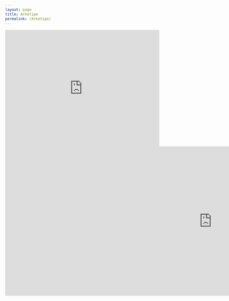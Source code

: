 ```yaml
---
layout: page
title: Arketipe
permalink: /Arketipe/
---
```


<iframe src="https://open.spotify.com/embed/playlist/4kMbZsm60g0jRBaljDUYPA" width="100%" height="380" frameborder="0" allowtransparency="true" allow="encrypted-media"></iframe>

<iframe width="1349" height="488" src="https://www.youtube.com/embed/BQStjCPV2EU" frameborder="0" allow="accelerometer; autoplay; encrypted-media; gyroscope; picture-in-picture" allowfullscreen></iframe>
